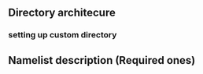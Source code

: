 ## Directory architecure


### setting up custom directory 

## Namelist description (Required ones)